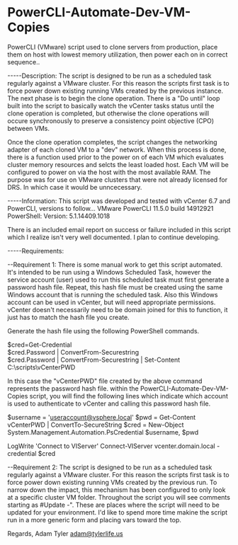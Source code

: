 # PowerCLI-Automate-Dev-VM-Copies
PowerCLI (VMware) script used to clone servers from production, place them on host with lowest memory utilization, then power each on in correct sequence..

-----Description:
The script is designed to be run as a scheduled task regularly against a VMware cluster.  For this reason the scripts first task is to force power down existing running VMs created by the previous instance.  The next phase is to begin the clone operation.  There is a "Do until" loop built into the script to basically watch the vCenter tasks status until the clone operation is completed, but otherwise the clone operations will occure synchronously to preserve a consistency point objective (CPO) between VMs.

Once the clone operation completes, the script changes the networking adapter of each cloned VM to a "dev" network.  When this process is done, there is a function used prior to the power on of each VM which evaluates cluster memory resources and selcts the least loaded host.  Each VM will be configured to power on via the host with the most available RAM.  The purpose was for use on VMware clusters that were not already licensed for DRS.  In which case it would be unncecessary.


-----Information:
This script was developed and tested with vCenter 6.7 and PowerCLI, versions to follow...
VMware PowerCLI 11.5.0 build 14912921
PowerShell: Version: 5.1.14409.1018

There is an included email report on success or failure included in this script which I realize isn't very well documented.  I plan to continue developing.

-----Requirements:

--Requirement 1:
There is some manual work to get this script automated.  It's intended to be run using a Windows Scheduled Task, however the service account (user) used to run this scheduled task must first generate a password hash file.  Repeat, this hash file must be created using the same Windows account that is running the scheduled task.  Also this Windows account can be used in vCenter, but will need appropriate permissions.  vCenter doesn't necessarily need to be domain joined for this to function, it just has to match the hash file you create.

Generate the hash file using the following PowerShell commands.

$cred=Get-Credential <br>
$cred.Password | ConvertFrom-Securestring <br>
$cred.Password | ConvertFrom-Securestring | Set-Content C:\scripts\vCenterPWD

In this case the "vCenterPWD" file created by the above command represents the password hash file.
within the PowerCLI-Automate-Dev-VM-Copies script, you will find the following lines which indicate which account is used to authenticate to vCenter and calling this password hash file.

$username = 'useraccount@vsphere.local'
$pwd = Get-Content vCenterPWD | ConvertTo-SecureString
$cred = New-Object System.Management.Automation.PsCredential $username, $pwd
 
LogWrite 'Connect to VIServer'
Connect-VIServer vcenter.domain.local -credential $cred




--Requirement 2:
The script is designed to be run as a scheduled task regularly against a VMware cluster.  For this reason the scripts first task is to force power down existing running VMs created by the previous run.  To narrow down the impact, this mechanism has been configured to only look at a specific cluster VM folder.  Throughout the script you will see comments starting as #Update -".  These are places where the script will need to be updated for your environment.  I'd like to spend more time makine the script run in a more generic form and placing vars toward the top.

Regards,
Adam Tyler
adam@tylerlife.us
